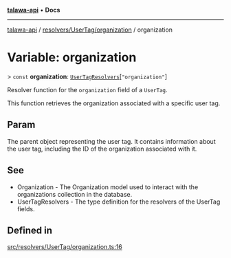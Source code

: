 [**talawa-api**](../../../../README.md) • **Docs**

***

[talawa-api](../../../../modules.md) / [resolvers/UserTag/organization](../README.md) / organization

# Variable: organization

\> `const` **organization**: [`UserTagResolvers`](../../../../types/generatedGraphQLTypes/type-aliases/UserTagResolvers.md)\[`"organization"`\]

Resolver function for the `organization` field of a `UserTag`.

This function retrieves the organization associated with a specific user tag.

## Param

The parent object representing the user tag. It contains information about the user tag, including the ID of the organization associated with it.

## See

 - Organization - The Organization model used to interact with the organizations collection in the database.
 - UserTagResolvers - The type definition for the resolvers of the UserTag fields.

## Defined in

[src/resolvers/UserTag/organization.ts:16](https://github.com/PalisadoesFoundation/talawa-api/blob/67d017fd9312183a6b2bae1b160bc814f56ab5c2/src/resolvers/UserTag/organization.ts#L16)
